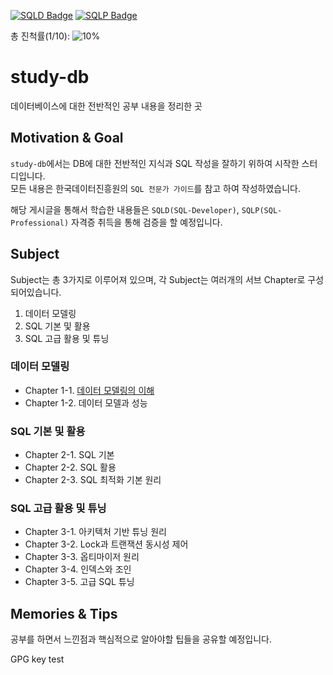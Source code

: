 [![SQLD Badge](https://img.shields.io/badge/-SQLD-brightgreen)](https://www.dataq.or.kr/www/sub/a_04.do)
[![SQLP Badge](https://img.shields.io/badge/-SQLP-091e63)](https://www.dataq.or.kr/www/sub/a_03.do)  

총 진척률(1/10): ![10%](https://progress-bar.dev/10)

# study-db

데이터베이스에 대한 전반적인 공부 내용을 정리한 곳

## Motivation & Goal

`study-db`에서는 DB에 대한 전반적인 지식과 SQL 작성을 잘하기 위하여 시작한 스터디입니다.  
모든 내용은 한국데이터진흥원의 `SQL 전문가 가이드`를 참고 하여 작성하였습니다.

해당 게시글을 통해서 학습한 내용들은 `SQLD(SQL-Developer)`, `SQLP(SQL-Professional)` 자격증 취득을 통해 검증을 할 예정입니다.

## Subject

Subject는 총 3가지로 이루어져 있으며, 각 Subject는 여러개의 서브 Chapter로 구성되어있습니다.

1. 데이터 모델링
2. SQL 기본 및 활용
3. SQL 고급 활용 및 튜닝

### 데이터 모델링

- Chapter 1-1. [데이터 모델링의 이해](./subject_1/chapter_1_1/데이터_모델링의_이해.md)
- Chapter 1-2. 데이터 모델과 성능

### SQL 기본 및 활용

- Chapter 2-1. SQL 기본
- Chapter 2-2. SQL 활용
- Chapter 2-3. SQL 최적화 기본 원리

### SQL 고급 활용 및 튜닝

- Chapter 3-1. 아키텍처 기반 튜닝 원리
- Chapter 3-2. Lock과 트랜잭션 동시성 제어
- Chapter 3-3. 옵티마이저 원리
- Chapter 3-4. 인덱스와 조인
- Chapter 3-5. 고급 SQL 튜닝

## Memories & Tips

공부를 하면서 느낀점과 핵심적으로 알아야할 팁들을 공유할 예정입니다.

GPG key test

